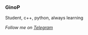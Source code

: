 ### GinoP

Student, c++, python, always learning

_Follow me on [Telegram](https://telegra.ph/Ginos-bio-03-08)_ <img src="https://media.giphy.com/media/ya4eevXU490Iw/giphy.gif" width="20" height="15" />
